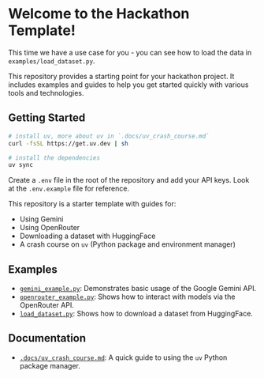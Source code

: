 # Welcome to the Hackathon Template!

This time we have a use case for you - you can see how to load the data in `examples/load_dataset.py`.

This repository provides a starting point for your hackathon project. It includes examples and guides to help you get started quickly with various tools and technologies.

## Getting Started

```bash
# install uv, more about uv in `.docs/uv_crash_course.md`
curl -fsSL https://get.uv.dev | sh

# install the dependencies
uv sync
```
Create a `.env` file in the root of the repository and add your API keys.
Look at the `.env.example` file for reference.

This repository is a starter template with guides for:
- Using Gemini
- Using OpenRouter
- Downloading a dataset with HuggingFace
- A crash course on `uv` (Python package and environment manager)

## Examples

-   [`gemini_example.py`](examples/gemini_example.py): Demonstrates basic usage of the Google Gemini API.
-   [`openrouter_example.py`](examples/openrouter_example.py): Shows how to interact with models via the OpenRouter API.
-   [`load_dataset.py`](examples/load_dataset.py): Shows how to download a dataset from HuggingFace.

## Documentation

-   [`.docs/uv_crash_course.md`](.docs/uv_crash_course.md): A quick guide to using the `uv` Python package manager.







